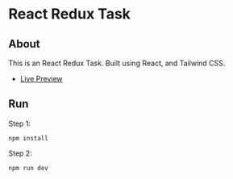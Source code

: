 # React Redux Task
## About
This is an React Redux Task. Built using React, and Tailwind CSS.

- [Live Preview]()

## Run
Step 1:
```
npm install
```
Step 2:
```
npm run dev
```
